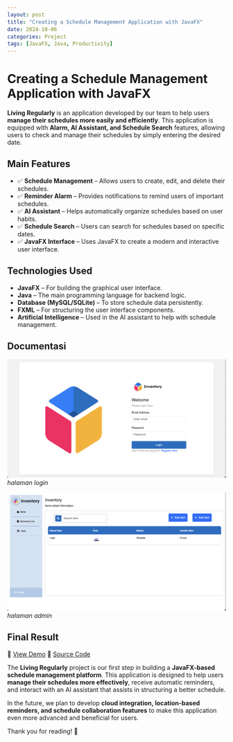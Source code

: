 ```yaml
---
layout: post
title: "Creating a Schedule Management Application with JavaFX"
date: 2024-10-06
categories: Project
tags: [JavaFX, Java, Productivity]
---
```


# Creating a Schedule Management Application with JavaFX

**Living Regularly** is an application developed by our team to help users **manage their schedules more easily and efficiently**. This application is equipped with **Alarm, AI Assistant, and Schedule Search** features, allowing users to check and manage their schedules by simply entering the desired date.

## Main Features
- ✅ **Schedule Management** – Allows users to create, edit, and delete their schedules.
- ✅ **Reminder Alarm** – Provides notifications to remind users of important schedules.
- ✅ **AI Assistant** – Helps automatically organize schedules based on user habits.
- ✅ **Schedule Search** – Users can search for schedules based on specific dates.
- ✅ **JavaFX Interface** – Uses JavaFX to create a modern and interactive user interface.

## Technologies Used
- **JavaFX** – For building the graphical user interface.
- **Java** – The main programming language for backend logic.
- **Database (MySQL/SQLite)** – To store schedule data persistently.
- **FXML** – For structuring the user interface components.
- **Artificial Intelligence** – Used in the AI assistant to help with schedule management.

## Documentasi
![Desktop View](/assets/img/javaFX1.png)
*halaman login*

![Desktop View](/assets/img/javaFX2.png)
*halaman admin*

## Final Result
🔗 [View Demo](https://yourprojectdemo.com)
🔗 [Source Code](https://github.com/Yousran/livingregularly)

The **Living Regularly** project is our first step in building a **JavaFX-based schedule management platform**. This application is designed to help users **manage their schedules more effectively**, receive automatic reminders, and interact with an AI assistant that assists in structuring a better schedule.

In the future, we plan to develop **cloud integration, location-based reminders, and schedule collaboration features** to make this application even more advanced and beneficial for users.

Thank you for reading! 🚀

